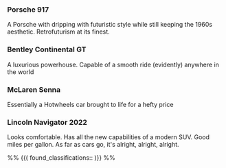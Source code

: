 
### Porsche 917
A Porsche with dripping with futuristic style while still keeping the 1960s aesthetic. Retrofuturism at its finest.

### Bentley Continental GT
A luxurious powerhouse. Capable of a smooth ride (evidently) anywhere in the world

### McLaren Senna
Essentially a Hotwheels car brought to life for a hefty price

### Lincoln Navigator 2022
Looks comfortable. Has all the new capabilities of a modern SUV. Good miles per gallon. As far as cars go, it's alright, alright, alright.

%%
{{( found_classifications:: )}}
%%